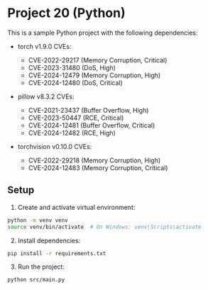 # Project 20 (Python)

This is a sample Python project with the following dependencies:

- torch v1.9.0
  CVEs:
  - CVE-2022-29217 (Memory Corruption, Critical)
  - CVE-2023-31480 (DoS, High)
  - CVE-2024-12479 (Memory Corruption, High)
  - CVE-2024-12480 (DoS, Critical)

- pillow v8.3.2
  CVEs:
  - CVE-2021-23437 (Buffer Overflow, High)
  - CVE-2023-50447 (RCE, Critical)
  - CVE-2024-12481 (Buffer Overflow, Critical)
  - CVE-2024-12482 (RCE, High)

- torchvision v0.10.0
  CVEs:
  - CVE-2022-29218 (Memory Corruption, High)
  - CVE-2024-12483 (Memory Corruption, Critical)


## Setup

1. Create and activate virtual environment:
```bash
python -m venv venv
source venv/bin/activate  # On Windows: venv\Scripts\activate
```

2. Install dependencies:
```bash
pip install -r requirements.txt
```

3. Run the project:
```bash
python src/main.py
```
